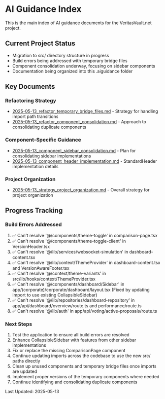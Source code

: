 # AI Guidance Index

This is the main index of AI guidance documents for the VeritasVault.net project.

## Current Project Status

- Migration to src/ directory structure in progress
- Build errors being addressed with temporary bridge files
- Component consolidation underway, focusing on sidebar components
- Documentation being organized into this .aiguidance folder

## Key Documents

### Refactoring Strategy
- [2025-05-13_refactor_temporary_bridge_files.md](./2025-05-13_refactor_temporary_bridge_files.md) - Strategy for handling import path transitions
- [2025-05-13_refactor_component_consolidation.md](./2025-05-13_refactor_component_consolidation.md) - Approach to consolidating duplicate components

### Component-Specific Guidance
- [2025-05-13_component_sidebar_consolidation.md](./2025-05-13_component_sidebar_consolidation.md) - Plan for consolidating sidebar implementations
- [2025-05-13_component_header_implementation.md](./2025-05-13_component_header_implementation.md) - StandardHeader implementation details

### Project Organization
- [2025-05-13_strategy_project_organization.md](./2025-05-13_strategy_project_organization.md) - Overall strategy for project organization

## Progress Tracking

### Build Errors Addressed
1. ✅ Can't resolve '@/components/theme-toggle' in comparison-page.tsx
2. ✅ Can't resolve '@/components/theme-toggle-client' in VersionHeader.tsx
3. ✅ Can't resolve '@/lib/services/websocket-simulation' in dashboard-content.tsx
4. ✅ Can't resolve '@/lib/context/ThemeProvider' in dashboard-content.tsx and VersionAwareFooter.tsx
5. ✅ Can't resolve '@/context/theme-variants' in src/lib/hooks/context/ThemeProvider.tsx
6. ✅ Can't resolve '@/components/dashboard/Sidebar' in app/(corporate)/corporate/dashboard/layout.tsx (Fixed by updating import to use existing CollapsibleSidebar)
7. ✅ Can't resolve '@/lib/repositories/dashboard-repository' in app/api/dashboard/overview/route.ts and performance/route.ts
8. ✅ Can't resolve '@/lib/auth' in app/api/voting/active-proposals/route.ts

### Next Steps
1. Test the application to ensure all build errors are resolved
2. Enhance CollapsibleSidebar with features from other sidebar implementations
3. Fix or replace the missing ComparisonPage component
4. Continue updating imports across the codebase to use the new src/ paths directly
5. Clean up unused components and temporary bridge files once imports are updated
6. Implement proper versions of the temporary components where needed
7. Continue identifying and consolidating duplicate components

Last Updated: 2025-05-13
